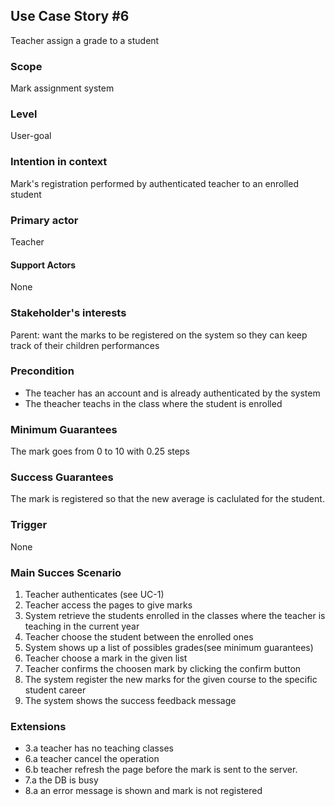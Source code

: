 ## Use Case Story #6

Teacher assign a grade to a student

### Scope

Mark assignment system

### Level

User-goal

### Intention in context

Mark's registration performed by authenticated teacher to an enrolled student

### Primary actor

Teacher

#### Support Actors

None

### Stakeholder's interests

Parent: want the marks to be registered on the system so they can keep track of their children performances

### Precondition

- The teacher has an account and is already authenticated by the system
- The theacher teachs in the class where the student is enrolled

### Minimum Guarantees

The mark goes from 0 to 10 with 0.25 steps

### Success Guarantees

The mark is registered so that the new average is caclulated for the student.

### Trigger

None

### Main Succes Scenario

1. Teacher authenticates (see UC-1)
2. Teacher access the pages to give marks
3. System retrieve the students enrolled in the classes where the teacher is teaching in the current year
4. Teacher choose the student between the enrolled ones
5. System shows up a list of possibles grades(see minimum guarantees)
6. Teacher choose a mark in the given list
7. Teacher confirms the choosen mark by clicking the confirm button
8. The system register the new marks for the given course to the specific student career
9. The system shows the success feedback message

### Extensions

- 3.a teacher has no teaching classes
- 6.a teacher cancel the operation
- 6.b teacher refresh the page before the mark is sent to the server.
- 7.a the DB is busy
- 8.a an error message is shown and mark is not registered
